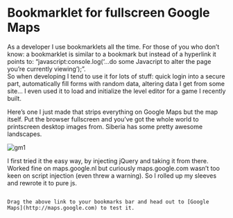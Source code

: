 <!--
  id: 1958
  description: Here's a bookmarklet that strips everything on Google Maps but the map itself.
  date: 2013-04-07
  modified: 2014-05-06
  slug: bookmarklet-for-fullscreen-google-maps
  type: post
  excerpt: <p>Here&#8217;s a bookmarklet that strips everything on Google Maps but the map itself. Put the  browser fullscreen and you&#8217;ve got the whole world to printscreen desktop images from. Siberia has some pretty awesome landscapes.</p>
  categories: code, JavaScript, open source
  tags: bookmarklet, JavaScript
  metaKeyword: google maps
  metaTitle: Google Maps bookmarklet
  metaDescription: Here's a bookmarklet that strips everything on Google Maps but the map itself.
  inCv: 
  inPortfolio: 
  dateFrom: 
  dateTo: 
-->

# Bookmarklet for fullscreen Google Maps

As a developer I use bookmarklets all the time. For those of you who don’t know: a bookmarklet is similar to a bookmark but instead of a hyperlink it points to: “javascript:console.log(‘…do some Javacript to alter the page you’re currently viewing’);”.  
So when developing I tend to use it for lots of stuff: quick login into a secure part, automatically fill forms with random data, altering data I get from some site… I even used it to load and initialize the level editor for a game I recently built.

Here’s one I just made that strips everything on Google Maps but the map itself. Put the browser fullscreen and you’ve got the whole world to printscreen desktop images from. Siberia has some pretty awesome landscapes.

![gm1](https://res.cloudinary.com/dn1rmdjs5/image/upload/v1566568756/rv/gm1.jpg)

I first tried it the easy way, by injecting jQuery and taking it from there. Worked fine on maps.google.nl but curiously maps.google.com wasn’t too keen on script injection (even threw a warning). So I rolled up my sleeves and rewrote it to pure js.

~~~Here it is.~~~

Drag the above link to your bookmarks bar and head out to [Google Maps](http://maps.google.com) to test it.

